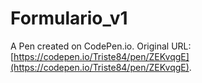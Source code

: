 # Formulario_v1

A Pen created on CodePen.io. Original URL: [https://codepen.io/Triste84/pen/ZEKvqgE](https://codepen.io/Triste84/pen/ZEKvqgE).


